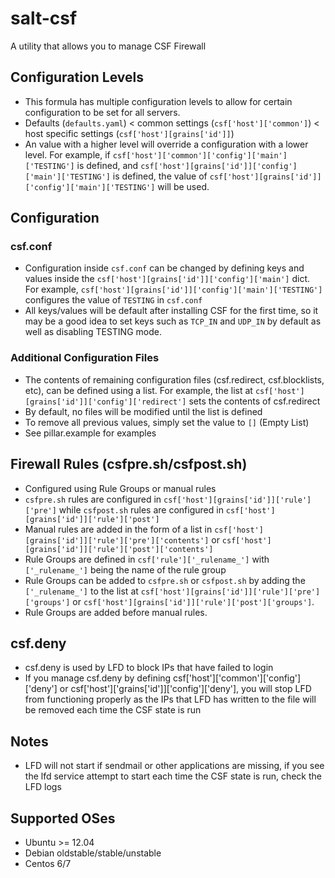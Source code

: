 # salt-csf
A utility that allows you to manage CSF Firewall

## Configuration Levels
 * This formula has multiple configuration levels to allow for certain configuration to be set for all servers.
 * Defaults (`defaults.yaml`) < common settings (`csf['host']['common']`) < host specific settings (`csf['host'][grains['id']]`)
 * An value with a higher level will override a configuration with a lower level. For example, if `csf['host']['common']['config']['main']['TESTING']` is defined, and `csf['host'][grains['id']]['config']['main']['TESTING']` is defined, the value of `csf['host'][grains['id']]['config']['main']['TESTING']` will be used.

## Configuration
### csf.conf
 * Configuration inside `csf.conf` can be changed by defining keys and values inside the `csf['host'][grains['id']]['config']['main']` dict. For example, `csf['host'][grains['id']]['config']['main']['TESTING']` configures the value of `TESTING` in `csf.conf`
 * All keys/values will be default after installing CSF for the first time, so it may be a good idea to set keys such as `TCP_IN` and `UDP_IN` by default as well as disabling TESTING mode.
### Additional Configuration Files
 * The contents of remaining configuration files (csf.redirect, csf.blocklists, etc), can be defined using a list. For example, the list at `csf['host'][grains['id']]['config']['redirect']` sets the contents of csf.redirect
 * By default, no files will be modified until the list is defined
 * To remove all previous values, simply set the value to `[]` (Empty List)
 * See pillar.example for examples

## Firewall Rules (csfpre.sh/csfpost.sh)
 * Configured using Rule Groups or manual rules
 * `csfpre.sh` rules are configured in `csf['host'][grains['id']]['rule']['pre']` while `csfpost.sh` rules are configured in `csf['host'][grains['id']]['rule']['post']`
 * Manual rules are added in the form of a list in `csf['host'][grains['id']]['rule']['pre']['contents']` or `csf['host'][grains['id']]['rule']['post']['contents']`
 * Rule Groups are defined in `csf['rule']['_rulename_']` with `['_rulename_']` being the name of the rule group
 * Rule Groups can be added to `csfpre.sh` or `csfpost.sh` by adding the `['_rulename_']` to the list at `csf['host'][grains['id']]['rule']['pre']['groups']` or `csf['host'][grains['id']]['rule']['post']['groups']`.
 * Rule Groups are added before manual rules.

## csf.deny
 * csf.deny is used by LFD to block IPs that have failed to login
 * If you manage csf.deny by defining csf['host']['common']['config']['deny'] or csf['host']['grains['id']]['config']['deny'], you will stop LFD from functioning properly as the IPs that LFD has written to the file will be removed each time the CSF state is run

## Notes
 * LFD will not start if sendmail or other applications are missing, if you see the lfd service attempt to start each time the CSF state is run, check the LFD logs

## Supported OSes
 * Ubuntu >= 12.04
 * Debian oldstable/stable/unstable
 * Centos 6/7
